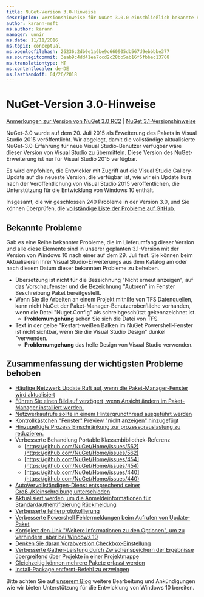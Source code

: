 ```yaml
---
title: NuGet-Version 3.0-Hinweise
description: Versionshinweise für NuGet 3.0.0 einschließlich bekannte Probleme, Fehlerbehebungen, Funktionen und Archivierung von dcrs Design.
author: karann-msft
ms.author: karann
manager: unnir
ms.date: 11/11/2016
ms.topic: conceptual
ms.openlocfilehash: 26236c2db0e1a6be9c660905db567d9ebbbbe377
ms.sourcegitcommit: 3eab9c4dd41ea7ccd2c28bb5ab16f6fbbec13708
ms.translationtype: MT
ms.contentlocale: de-DE
ms.lasthandoff: 04/26/2018
---
```

# <a name="nuget-30-release-notes"></a>NuGet-Version 3.0-Hinweise

[Anmerkungen zur Version von NuGet 3.0 RC2](../release-notes/nuget-3.0-RC2.md) | [NuGet 3.1-Versionshinweise](../release-notes/nuget-3.1.md)

NuGet-3.0 wurde auf dem 20. Juli 2015 als Erweiterung des Pakets in Visual Studio 2015 veröffentlicht. Wir abgelegt, damit die vollständige aktualisierte NuGet-3.0-Erfahrung für neue Visual Studio-Benutzer verfügbar wäre dieser Version von Visual Studio zu übermitteln. Diese Version des NuGet-Erweiterung ist nur für Visual Studio 2015 verfügbar.

Es wird empfohlen, die Entwickler mit Zugriff auf die Visual Studio Gallery-Update auf die neueste Version, die verfügbar ist, wie wir ein Update kurz nach der Veröffentlichung von Visual Studio 2015 veröffentlichen, die Unterstützung für die Entwicklung von Windows 10 enthält.

Insgesamt, die wir geschlossen 240 Probleme in der Version 3.0, und Sie können überprüfen, die [vollständige Liste der Probleme auf GitHub](https://github.com/NuGet/Home/issues?q=milestone%3A3.0.0-RTM+is%3Aclosed).

## <a name="known-issues"></a>Bekannte Probleme

Gab es eine Reihe bekannter Probleme, die im Lieferumfang dieser Version und alle diese Elemente sind in unserer geplanten 3.1-Version mit der Version von Windows 10 nach einer auf dem 29. Juli fest.  Sie können beim Aktualisieren Ihrer Visual Studio-Erweiterungs aus dem Katalog am oder nach diesem Datum dieser bekannten Probleme zu beheben.

*  Übersetzung ist nicht für die Bezeichnung "Nicht erneut anzeigen", auf das Vorschaufenster und die Bezeichnung "Autoren" im Fenster Beschreibung Paket bereitgestellt.
*  Wenn Sie die Arbeiten an einem Projekt mithilfe von TFS Datenquellen, kann nicht NuGet der Paket-Manager-Benutzeroberfläche vorhanden, wenn die Datei "Nuget.Config" als schreibgeschützt gekennzeichnet ist.
   * **Problemumgehung** sehen Sie sich die Datei von TFS.
*  Text in der gelbe "Restart-weißen Balken im NuGet Powershell-Fenster ist nicht sichtbar, wenn Sie die Visual Studio Design" dunkel "verwenden.
   * **Problemumgehung** das helle Design von Visual Studio verwenden.


## <a name="summary-of-top-issues-resolved"></a>Zusammenfassung der wichtigsten Probleme behoben

* [Häufige Netzwerk Update Ruft auf, wenn die Paket-Manager-Fenster wird aktualisiert](https://github.com/NuGet/Home/issues/515)
* [Führen Sie einen Bildlauf verzögert, wenn Ansicht ändern im Paket-Manager installiert werden.](https://github.com/NuGet/Home/issues/519)
* [Netzwerkaufrufe sollte in einem Hintergrundthread ausgeführt werden](https://github.com/NuGet/Home/issues/516)
* [Kontrollkästchen "Fenster" Preview "nicht anzeigen" hinzugefügt](https://github.com/NuGet/Home/issues/566)
* [Hinzugefügte Prozess Einschränkung zur prozessorauslastung zu reduzieren.](https://github.com/NuGet/Home/issues/356)
* Verbesserte Behandlung Portable Klassenbibliothek-Referenz
    * [https://github.com/NuGet/Home/issues/562](https://github.com/NuGet/Home/issues/562)
    * [https://github.com/NuGet/Home/issues/454](https://github.com/NuGet/Home/issues/454)
    * [https://github.com/NuGet/Home/issues/440](https://github.com/NuGet/Home/issues/440)
* [AutoVervollständigen-Dienst entsprechend seiner Groß-/Kleinschreibung unterschieden](https://github.com/NuGet/Home/issues/198)
* [Aktualisiert werden, um die Anmeldeinformationen für Standardauthentifizierung Rückmeldung](https://github.com/NuGet/Home/issues/456)
* [Verbesserte fehlerprotokollierung](https://github.com/NuGet/Home/issues/407)
* [Verbesserte Powershell Fehlermeldungen beim Aufrufen von Update-Paket](https://github.com/NuGet/Home/issues/5)
* [Korrigiert den Link "Weitere Informationen zu den Optionen", um zu verhindern, aber bei Windows 10](https://github.com/NuGet/Home/issues/822)
* [Denken Sie daran Vorabversion Checkbox-Einstellung](https://github.com/NuGet/Home/issues/732)
* [Verbesserte Gather-Leistung durch Zwischenspeichern der Ergebnisse übergreifend über Projekte in einer Projektmappe](https://github.com/NuGet/Home/issues/721)
* [Gleichzeitig können mehrere Pakete erfasst werden](https://github.com/NuGet/Home/issues/713)
* [Install-Package entfernt-Befehl zu erzwingen](https://github.com/NuGet/Home/issues/697)

Bitte achten Sie auf [unserem Blog](http://blog.nuget.org) weitere Bearbeitung und Ankündigungen wie wir bieten Unterstützung für die Entwicklung von Windows 10 bereiten.